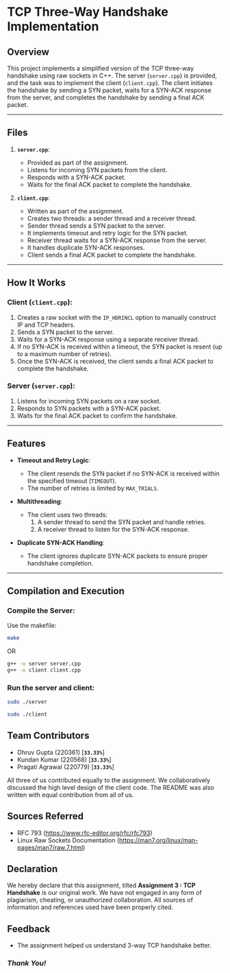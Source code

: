 # TCP Three-Way Handshake Implementation

## Overview
This project implements a simplified version of the TCP three-way handshake using raw sockets in C++. The server (`server.cpp`) is provided, and the task was to implement the client (`client.cpp`). The client initiates the handshake by sending a SYN packet, waits for a SYN-ACK response from the server, and completes the handshake by sending a final ACK packet.

---

## Files
1. **`server.cpp`**:
   - Provided as part of the assignment.
   - Listens for incoming SYN packets from the client.
   - Responds with a SYN-ACK packet.
   - Waits for the final ACK packet to complete the handshake.

2. **`client.cpp`**:
   - Written as part of the assignment.
   - Creates two threads: a sender thread and a receiver thread. 
   - Sender thread sends a SYN packet to the server.
   - It implements timeout and retry logic for the SYN packet.
   - Receiver thread waits for a SYN-ACK response from the server.
   - It handles duplicate SYN-ACK responses.
   - Client sends a final ACK packet to complete the handshake.

---

## How It Works
### Client (`client.cpp`):
1. Creates a raw socket with the `IP_HDRINCL` option to manually construct IP and TCP headers.
2. Sends a SYN packet to the server.
3. Waits for a SYN-ACK response using a separate receiver thread.
4. If no SYN-ACK is received within a timeout, the SYN packet is resent (up to a maximum number of retries).
5. Once the SYN-ACK is received, the client sends a final ACK packet to complete the handshake.

### Server (`server.cpp`):
1. Listens for incoming SYN packets on a raw socket.
2. Responds to SYN packets with a SYN-ACK packet.
3. Waits for the final ACK packet to confirm the handshake.

---

## Features
- **Timeout and Retry Logic**:
  - The client resends the SYN packet if no SYN-ACK is received within the specified timeout (`TIMEOUT`).
  - The number of retries is limited by `MAX_TRIALS`.

- **Multithreading**:
  - The client uses two threads:
    1. A sender thread to send the SYN packet and handle retries.
    2. A receiver thread to listen for the SYN-ACK response.

- **Duplicate SYN-ACK Handling**:
  - The client ignores duplicate SYN-ACK packets to ensure proper handshake completion.

---

## Compilation and Execution
### Compile the Server:
Use the makefile:
```bash
make
```
OR
```bash
g++ -o server server.cpp
g++ -o client client.cpp
```
### Run the server and client:
```bash
sudo ./server
```
```bash
sudo ./client
```

## Team Contributors
- Dhruv Gupta (220361) [**`33.33%`**]
- Kundan Kumar (220568) [**`33.33%`**]
- Pragati Agrawal (220779) [**`33.33%`**]

All three of us contributed equally to the assignment.
We collaboratively discussed the high level design of the client code. The README was also written with equal contribution from all of us.

## Sources Referred
- RFC 793 (https://www.rfc-editor.org/rfc/rfc793)
- Linux Raw Sockets Documentation (https://man7.org/linux/man-pages/man7/raw.7.html)

## Declaration
We hereby declare that this assignment, tilted **Assignment 3 : TCP Handshake** is our original work. We have not engaged in any form of plagiarism, cheating, or unauthorized collaboration. All sources of information and references used have been properly cited.

## Feedback
- The assignment helped us understand 3-way TCP handshake better.

### _Thank You!_
